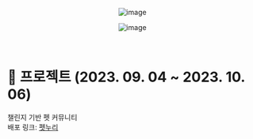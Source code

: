 <div align="center">

  ![image](https://github.com/FINAL-TEAM4/itoxi-be/assets/96164211/bf9e5f39-fe21-42c2-a6f7-35903e1f03ab)

  ![image](https://github.com/FINAL-TEAM4/itoxi-be/assets/96164211/eb511776-2115-48cd-ac39-efb035d46fee)

</div>

</br>

# 📸 프로젝트 (2023. 09. 04 ~ 2023. 10. 06)

챌린지 기반 펫 커뮤니티 </br>
배포 링크: [펫누리](https://petnuri.netlify.app/)
